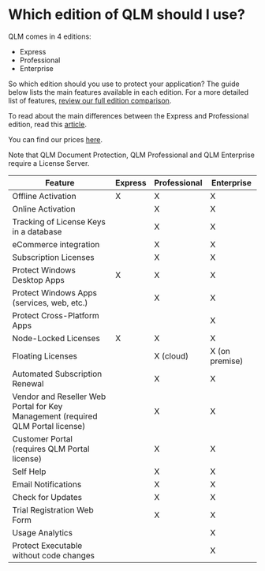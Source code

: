 # Which edition of QLM should I use?

QLM comes in 4 editions:

* Express
* Professional&#x20;
* Enterprise

&#x20;So which edition should you use to protect your application? The guide below lists the main features available in each edition. For a more detailed list of features, [review our full edition comparison](https://soraco.co/quick-license-manager/quick-license-manager-features/).

To read about the main differences between the Express and Professional edition, read this [article](whats-the-difference-between-qlm-express-and-qlm-pro.md).

You can find our prices [here](https://soraco.co/pricing).

Note that QLM Document Protection, QLM Professional and QLM Enterprise require a License Server.

| **Feature**                                                                     | **Express** | **Professional** | **Enterprise** |
| ------------------------------------------------------------------------------- | ----------- | ---------------- | -------------- |
| Offline Activation                                                              | X           | X                | X              |
| Online Activation                                                               |             | X                | X              |
| Tracking of License Keys in a database                                          |             | X                | X              |
| eCommerce integration                                                           |             | X                |  X             |
| Subscription Licenses                                                           |             | X                | X              |
| Protect  Windows Desktop Apps                                                   | X           | X                | X              |
| Protect Windows Apps (services, web, etc.)                                      |             | X                | X              |
| Protect Cross-Platform Apps                                                     |             |                  | X              |
| Node-Locked Licenses                                                            | X           | X                | X              |
| Floating Licenses                                                               |             | X (cloud)        | X (on premise) |
| Automated Subscription Renewal                                                  |             | X                | X              |
| Vendor and Reseller Web Portal for Key Management (required QLM Portal license) |             | X                | X              |
| Customer Portal (requires QLM Portal license)                                   |             | X                | X              |
| Self Help                                                                       |             | X                | X              |
| Email Notifications                                                             |             | X                | X              |
| Check for Updates                                                               |             | X                | X              |
| Trial Registration Web Form                                                     |             | X                | X              |
| Usage Analytics                                                                 |             |                  | X              |
| Protect Executable without code changes                                         |             |                  | X              |
